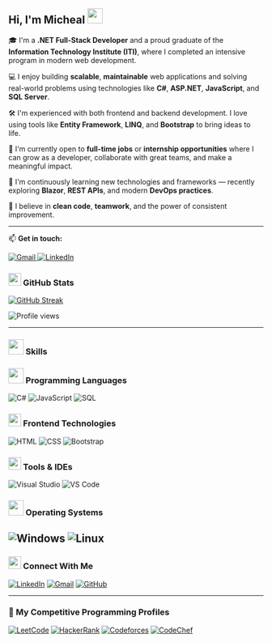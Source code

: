 ## Hi, I'm Micheal <img src="https://em-content.zobj.net/source/microsoft-teams/363/waving-hand_1f44b.png" width="30" height="30" />

🎓 I'm a **.NET Full-Stack Developer** and a proud graduate of the **Information Technology Institute (ITI)**, where I completed an intensive program in modern web development.

💻 I enjoy building **scalable**, **maintainable** web applications and solving real-world problems using technologies like **C#**, **ASP.NET**, **JavaScript**, and **SQL Server**.

🛠️ I'm experienced with both frontend and backend development. I love using tools like **Entity Framework**, **LINQ**, and **Bootstrap** to bring ideas to life.

🚀 I'm currently open to **full-time jobs** or **internship opportunities** where I can grow as a developer, collaborate with great teams, and make a meaningful impact.

🌱 I'm continuously learning new technologies and frameworks — recently exploring **Blazor**, **REST APIs**, and modern **DevOps practices**.

🤝 I believe in **clean code**, **teamwork**, and the power of consistent improvement.

---

📫 **Get in touch:**

<a href="mailto:michealkhella2001@gmail.com">
  <img src="https://img.shields.io/badge/Gmail-D14836?style=for-the-badge&logo=gmail&logoColor=white" alt="Gmail" />
</a>

<a href="https://www.linkedin.com/in/micheal-khella-4819b3377" target="_blank">
  <img src="https://img.shields.io/badge/LinkedIn-0077B5?style=for-the-badge&logo=linkedin&logoColor=white" alt="LinkedIn" />
</a>


### <img src="https://em-content.zobj.net/source/microsoft-teams/363/bar-chart_1f4ca.png" width="25" /> GitHub Stats

[![GitHub Streak](https://streak-stats.demolab.com?user=Micheal2001)](https://git.io/streak-stats)

![Profile views](https://komarev.com/ghpvc/?username=Micheal2001&color=blue)

---

### <img src="https://em-content.zobj.net/source/microsoft-teams/363/rocket_1f680.png" width="30" height="30" /> Skills

### <img src="https://em-content.zobj.net/source/microsoft-teams/363/brain_1f9e0.png" width="30" height="30" /> Programming Languages  
![C#](https://img.shields.io/badge/C%23-239120?logo=c-sharp&logoColor=white)
![JavaScript](https://img.shields.io/badge/JavaScript-F7DF1E?logo=javascript&logoColor=black)
![SQL](https://img.shields.io/badge/SQL-003B57?logo=postgresql&logoColor=white)

### <img src="https://em-content.zobj.net/source/microsoft-teams/363/globe-with-meridians_1f310.png" width="25" /> Frontend Technologies  
![HTML](https://img.shields.io/badge/HTML-E34F26?logo=html5&logoColor=white)
![CSS](https://img.shields.io/badge/CSS-1572B6?logo=css3&logoColor=white)
![Bootstrap](https://img.shields.io/badge/Bootstrap-563D7C?logo=bootstrap&logoColor=white)

### <img src="https://em-content.zobj.net/source/microsoft-teams/363/hammer-and-wrench_1f6e0-fe0f.png" width="25" /> Tools & IDEs  
![Visual Studio](https://img.shields.io/badge/Visual%20Studio-5C2D91?logo=visualstudio&logoColor=white)
![VS Code](https://img.shields.io/badge/VS%20Code-007ACC?logo=visualstudiocode&logoColor=white)

### <img src="https://em-content.zobj.net/source/microsoft-teams/363/laptop_1f4bb.png" width="30" height="30" /> Operating Systems  
![Windows](https://img.shields.io/badge/Windows-0078D6?logo=windows&logoColor=white)
![Linux](https://img.shields.io/badge/Linux-FCC624?logo=linux&logoColor=black)
---

### <img src="https://em-content.zobj.net/source/microsoft-teams/363/handshake_1f91d.png" width="25" /> Connect With Me

[![LinkedIn](https://img.shields.io/badge/LinkedIn-blue?logo=linkedin&logoColor=white)](https://www.linkedin.com/in/micheal-khella-151428336/)
[![Gmail](https://img.shields.io/badge/Gmail-D14836?logo=gmail&logoColor=white)](mailto:michealkhella01@gmail.com)
[![GitHub](https://img.shields.io/badge/GitHub-100000?logo=github&logoColor=white)](https://github.com/Micheal2001)

---

### 👀 My Competitive Programming Profiles

[![LeetCode](https://img.shields.io/badge/LeetCode-FFA116?logo=leetcode&logoColor=white)](https://leetcode.com/yourusername/)
[![HackerRank](https://img.shields.io/badge/HackerRank-2EC866?logo=hackerrank&logoColor=white)](https://www.hackerrank.com/yourusername)
[![Codeforces](https://img.shields.io/badge/Codeforces-1F8ACB?logo=codeforces&logoColor=white)](https://codeforces.com/profile/yourusername)
[![CodeChef](https://img.shields.io/badge/CodeChef-5B4638?logo=codechef&logoColor=white)](https://www.codechef.com/users/yourusername)
